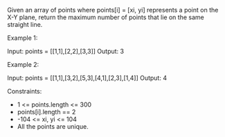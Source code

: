 Given an array of points where points[i] = [xi, yi] represents a point on the X-Y plane, return the maximum number of points that lie on the same straight line.

Example 1:

Input: points = [[1,1],[2,2],[3,3]]
Output: 3

Example 2:

Input: points = [[1,1],[3,2],[5,3],[4,1],[2,3],[1,4]]
Output: 4

Constraints:

- 1 <= points.length <= 300
- points[i].length == 2
- -104 <= xi, yi <= 104
- All the points are unique.
